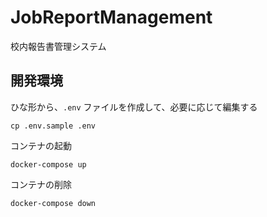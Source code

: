 # JobReportManagement
校内報告書管理システム


## 開発環境

ひな形から、`.env` ファイルを作成して、必要に応じて編集する
```shell
cp .env.sample .env
```

コンテナの起動

```shell
docker-compose up
```

コンテナの削除

```shell
docker-compose down
```
